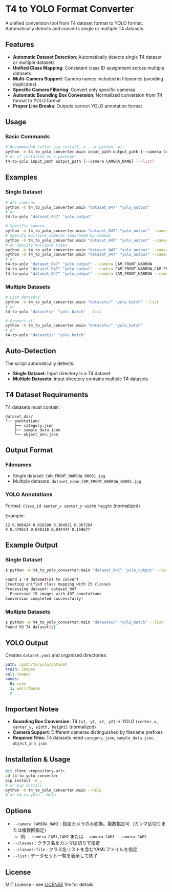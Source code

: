# T4 to YOLO Format Converter

A unified conversion tool from T4 dataset format to YOLO format.  
Automatically detects and converts single or multiple T4 datasets.

## Features

- **Automatic Dataset Detection**: Automatically detects single T4 dataset or multiple datasets
- **Unified Class Mapping**: Consistent class ID assignment across multiple datasets
- **Multi-Camera Support**: Camera names included in filenames (avoiding duplicates)
- **Specific Camera Filtering**: Convert only specific cameras
- **Automatic Bounding Box Conversion**: Normalized conversion from T4 format to YOLO format
- **Proper Line Breaks**: Outputs correct YOLO annotation format

## Usage

### Basic Commands

```bash
# Recommended (after pip install -e . or python -m):
python -m t4_to_yolo_converter.main input_path output_path [--camera CAMERA_NAME] [--list]
# or if installed as a package:
t4-to-yolo input_path output_path [--camera CAMERA_NAME] [--list]
```

## Examples

### Single Dataset
```bash
# All cameras
python -m t4_to_yolo_converter.main "dataset_047" "yolo_output"
# or
t4-to-yolo "dataset_047" "yolo_output"

# Specific camera
python -m t4_to_yolo_converter.main "dataset_047" "yolo_output" --camera CAM_FRONT_NARROW
# Specify multiple cameras separated by commas
python -m t4_to_yolo_converter.main "dataset_047" "yolo_output" --camera CAM_FRONT_NARROW,CAM_FRONT_WIDE
# or specify multiple times
python -m t4_to_yolo_converter.main "dataset_047" "yolo_output" --camera CAM_FRONT_NARROW --camera CAM_FRONT_WIDE
python -m t4_to_yolo_converter.main "dataset_047" "yolo_output" --camera CAM_FRONT_NARROW --camera CAM_FRONT_WIDE
# or
t4-to-yolo "dataset_047" "yolo_output" --camera CAM_FRONT_NARROW
t4-to-yolo "dataset_047" "yolo_output" --camera CAM_FRONT_NARROW,CAM_FRONT_WIDE
t4-to-yolo "dataset_047" "yolo_output" --camera CAM_FRONT_NARROW --camera CAM_FRONT_WIDE
```

### Multiple Datasets
```bash
# List datasets
python -m t4_to_yolo_converter.main "datasets/" "yolo_batch" --list
# or
t4-to-yolo "datasets/" "yolo_batch" --list

# Convert all
python -m t4_to_yolo_converter.main "datasets/" "yolo_batch"
# or
t4-to-yolo "datasets/" "yolo_batch"
```

## Auto-Detection

The script automatically detects:
- **Single Dataset**: Input directory is a T4 dataset
- **Multiple Datasets**: Input directory contains multiple T4 datasets

## T4 Dataset Requirements

T4 datasets must contain:
```
dataset_dir/
└── annotation/
    ├── category.json
    ├── sample_data.json
    └── object_ann.json
```

## Output Format

### Filenames
- Single dataset: `CAM_FRONT_NARROW_00001.jpg`
- Multiple datasets: `dataset_name_CAM_FRONT_NARROW_00001.jpg`

### YOLO Annotations
Format: `class_id center_x center_y width height` (normalized)

Example:
```
12 0.806424 0.816398 0.364931 0.367204
9 0.479514 0.648118 0.044444 0.159677
```

## Example Output

### Single Dataset
```bash
$ python -m t4_to_yolo_converter.main "dataset_047" "yolo_output" --camera CAM_FRONT_NARROW

Found 1 T4 dataset(s) to convert
Creating unified class mapping with 25 classes
Processing dataset: dataset_047
  Processed 15 images with 497 annotations
Conversion completed successfully!
```

### Multiple Datasets
```bash
$ python -m t4_to_yolo_converter.main "datasets/" "yolo_batch" --list
Found 59 T4 dataset(s)
```

## YOLO Output

Creates `dataset.yaml` and organized directories:
```yaml
path: /path/to/yolo/dataset
train: images
val: images  
names:
  0: cone
  1: wall/fence
  # ...
```



## Important Notes

- **Bounding Box Conversion**: T4 `[x1, y1, x2, y2]` → YOLO `[center_x, center_y, width, height]` (normalized)
- **Camera Support**: Different cameras distinguished by filename prefixes
- **Required Files**: T4 datasets need `category.json`, `sample_data.json`, `object_ann.json`

## Installation & Usage

```bash
git clone <repository-url>
cd t4-to-yolo-converter
pip install -e .
# or pip install .
python -m t4_to_yolo_converter.main --help
# or t4-to-yolo --help
```

## Options

- `--camera CAMERA_NAME` : 指定カメラのみ変換。複数指定可（カンマ区切りまたは複数回指定）
  - 例: `--camera CAM1,CAM2` または `--camera CAM1 --camera CAM2`
- `--classes` : クラス名をカンマ区切りで指定
- `--classes-file` : クラス名リストを含むYAMLファイルを指定
- `--list` : データセット一覧を表示して終了

## License

MIT License - see [LICENSE](LICENSE) file for details.
